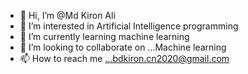 - 👋 Hi, I’m @Md Kiron Ali
- 👀 I’m interested in Artificial Intelligence programming
- 🌱 I’m currently learning machine learning
- 💞️ I’m looking to collaborate on ...Machine learning
- 📫 How to reach me ...bdkiron.cn2020@gmail.com

<!---
bdKiron/bdKiron is a ✨ special ✨ repository because its `README.md` (this file) appears on your GitHub profile.
You can click the Preview link to take a look at your changes.
--->
